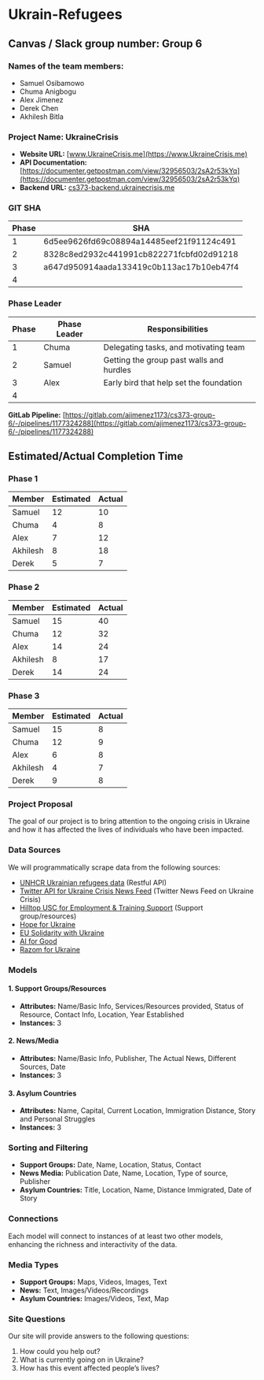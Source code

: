 # Ukrain-Refugees

## Canvas / Slack group number: Group 6

### Names of the team members:
- Samuel Osibamowo
- Chuma Anigbogu
- Alex Jimenez
- Derek Chen
- Akhilesh Bitla

### Project Name: UkraineCrisis

- **Website URL:** [www.UkraineCrisis.me](https://www.UkraineCrisis.me)
- **API Documentation:** [https://documenter.getpostman.com/view/32956503/2sA2r53kYq](https://documenter.getpostman.com/view/32956503/2sA2r53kYq)
- **Backend URL:** [cs373-backend.ukrainecrisis.me](https://cs373-backend.ukrainecrisis.me/)

### GIT SHA
| Phase | SHA |
| ----- | --- |
| 1          | 6d5ee9626fd69c08894a14485eef21f91124c491       |
| 2          | 8328c8ed2932c441991cb822271fcbfd02d91218       |
| 3          | a647d950914aada133419c0b113ac17b10eb47f4       |
| 4          |        |

### Phase Leader
| Phase        | Phase Leader | Responsibilities |
| ----- | ------------ |------------|
| 1          | Chuma                         | Delegating tasks, and motivating team                         |
| 2          |Samuel                          |Getting the group past walls and hurdles                          |
| 3          | Alex                         |  Early bird that help set the foundation                        |
| 4          |                          |                          |

**GitLab Pipeline:** [https://gitlab.com/ajimenez1173/cs373-group-6/-/pipelines/1177324288](https://gitlab.com/ajimenez1173/cs373-group-6/-/pipelines/1177324288)

## Estimated/Actual Completion Time
### Phase 1
| Member    | Estimated | Actual |
| ----------- | --------- | ------ |
| Samuel                  |  12                |      10        |
| Chuma                  |  4                |   8           |
| Alex                 |   7               |   12           |
| Akhilesh            |  8                |  18            |
| Derek                 |  5                | 7             |

### Phase 2
| Member    | Estimated | Actual |
| ----------- | --------- | ------ |
| Samuel                  |  15                |      40        |
| Chuma                  | 12                 |   32           |
| Alex                 |    14              |  24            |
| Akhilesh            |        8          |     17         |
| Derek                 |   14               |    24          |

### Phase 3
| Member    | Estimated | Actual |
| ----------- | --------- | ------ |
| Samuel                  |  15                |      8        |
| Chuma                  | 12                 |   9           |
| Alex                 |    6              |  8            |
| Akhilesh            |        4          |     7         |
| Derek                 |   9               |    8          |


### Project Proposal
The goal of our project is to bring attention to the ongoing crisis in Ukraine and how it has affected the lives of individuals who have been impacted.

### Data Sources
We will programmatically scrape data from the following sources:
- [UNHCR Ukrainian refugees data](https://data.unhcr.org/es/dataviz/107) (Restful API)
- [Twitter API for Ukraine Crisis News Feed](https://developer.twitter.com/en/docs/api-reference-index) (Twitter News Feed on Ukraine Crisis)
- [Hilltop USC for Employment & Training Support](https://hilltopusc.org/employment-training) (Support group/resources)
- [Hope for Ukraine](https://hope-ua.com/)
- [EU Solidarity with Ukraine](https://eu-solidarity-ukraine.ec.europa.eu/helping-ukrainians-how-you-can-donate-and-engage_en)
- [AI for Good](https://ai4good.org/ukraine/)
- [Razom for Ukraine](https://www.razomforukraine.org/)

### Models
#### 1. Support Groups/Resources
   - **Attributes:** Name/Basic Info, Services/Resources provided, Status of Resource, Contact Info, Location, Year Established
   - **Instances:** 3

#### 2. News/Media
   - **Attributes:** Name/Basic Info, Publisher, The Actual News, Different Sources, Date
   - **Instances:** 3

#### 3. Asylum Countries
   - **Attributes:** Name, Capital, Current Location, Immigration Distance, Story and Personal Struggles
   - **Instances:** 3

### Sorting and Filtering
- **Support Groups:** Date, Name, Location, Status, Contact
- **News Media:** Publication Date, Name, Location, Type of source, Publisher
- **Asylum Countries:** Title, Location, Name, Distance Immigrated, Date of Story

### Connections
Each model will connect to instances of at least two other models, enhancing the richness and interactivity of the data.

### Media Types
- **Support Groups:** Maps, Videos, Images, Text
- **News:** Text, Images/Videos/Recordings
- **Asylum Countries:** Images/Videos, Text, Map

### Site Questions
Our site will provide answers to the following questions:
1. How could you help out?
2. What is currently going on in Ukraine?
3. How has this event affected people’s lives?
